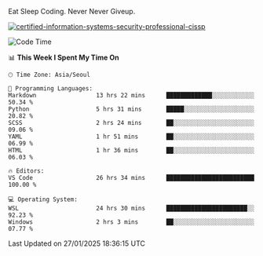 Eat Sleep Coding.
Never Never Giveup.

[![certified-information-systems-security-professional-cissp](https://user-images.githubusercontent.com/44606727/157613689-acd84ec6-5f8f-4e79-89d9-a8d51f033634.png)](https://www.credly.com/badges/f394a010-85a0-450b-9136-8043af01d71c/public_url)

<!--START_SECTION:waka-->
![Code Time](http://img.shields.io/badge/Code%20Time-3%2C809%20hrs%2037%20mins-blue)

📊 **This Week I Spent My Time On** 

```text
🕑︎ Time Zone: Asia/Seoul

💬 Programming Languages: 
Markdown                 13 hrs 22 mins      █████████████░░░░░░░░░░░░   50.34 % 
Python                   5 hrs 31 mins       █████░░░░░░░░░░░░░░░░░░░░   20.82 % 
SCSS                     2 hrs 24 mins       ██░░░░░░░░░░░░░░░░░░░░░░░   09.06 % 
YAML                     1 hr 51 mins        ██░░░░░░░░░░░░░░░░░░░░░░░   06.99 % 
HTML                     1 hr 36 mins        ██░░░░░░░░░░░░░░░░░░░░░░░   06.03 % 

🔥 Editors: 
VS Code                  26 hrs 34 mins      █████████████████████████   100.00 % 

💻 Operating System: 
WSL                      24 hrs 30 mins      ███████████████████████░░   92.23 % 
Windows                  2 hrs 3 mins        ██░░░░░░░░░░░░░░░░░░░░░░░   07.77 % 
```


 Last Updated on 27/01/2025 18:36:15 UTC
<!--END_SECTION:waka-->
